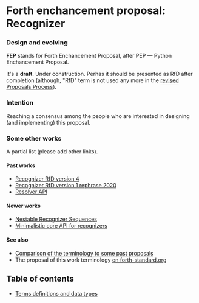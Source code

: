 # Forth enchancement proposal: Recognizer
### Design and evolving

**FEP** stands for Forth Enchancement Proposal, after PEP — Python Enchancement Proposal.

It's a **draft**. Under construction.
Perhas it should be presented as RfD after completion (although, "RfD" term is not used any more in the [revised Proposals Process](https://forth-standard.org/standard/process#contribution-71)).


### Intention

Reaching a consensus among the people who are interested in designing (and implementing) this proposal.

### Some other works

A partial list (please add other links).

#### Past works
 - [Recognizer RfD version 4](https://forth-standard.org/proposals/recognizer)
 - [Recognizer RfD version 1 rephrase 2020](https://forth-standard.org/standard/intro#contribution-131)
 - [Resolver API](https://github.com/ruv/forth-design-exp/blob/master/docs/resolver-api.md)

#### Newer works
 - [Nestable Recognizer Sequences](https://forth-standard.org/proposals/nestable-recognizer-sequences#contribution-149)
 - [Minimalistic core API for recognizers](https://forth-standard.org/proposals/minimalistic-core-api-for-recognizers#reply-515)

#### See also
 - [Comparison of the terminology to some past proposals](https://gist.github.com/ruv/af796cece2ecd2ee541d883a04483dcc#file-11-comparision-to-some-past-versions-md)
 - The proposal of this work terminology [on forth-standard.org](https://forth-standard.org/proposals/common-terminology-for-recognizers-discurse-and-specifications#contribution-161)

## Table of contents

- [Terms definitions and data types](./terms-and-datatypes.md)

